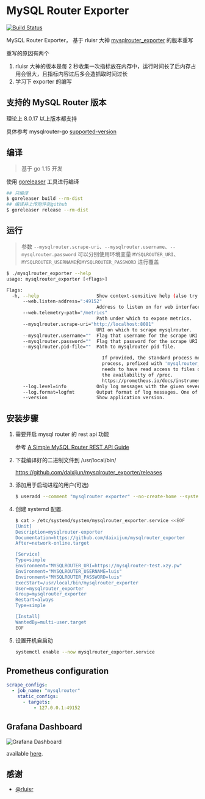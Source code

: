 # MySQL Router Exporter

[![Build Status](https://github.com/daixijun/mysqlrouter_exporter/workflows/release/badge.svg)](https://github.com/daixijun/mysqlrouter_exporter/actions?query=workflow%3release)

MySQL Router Exporter， 基于 rluisr 大神 [mysqlrouter_exporter](https://github.com/rluisr/mysqlrouter_exporter) 的版本重写

重写的原因有两个

1. rluisr 大神的版本是每 2 秒收集一次指标放在内存中，运行时间长了后内存占用会很大，且指标内容过后多会造抓取时间过长
2. 学习下 exporter 的编写

## 支持的 MySQL Router 版本

理论上 8.0.17 以上版本都支持

具体参考 mysqlrouter-go [supported-version](https://github.com/rluisr/mysqlrouter-go#supported-version)

## 编译

> 基于 go 1.15 开发

使用 [goreleaser](https://goreleaser.com/) 工具进行编译

```sh
## 只编译
$ goreleaser build --rm-dist
## 编译并上传附件到github
$ goreleaser release --rm-dist
```

## 运行

> 参数 `--mysqlrouter.scrape-uri`、`--mysqlrouter.username`、`--mysqlrouter.password` 可以分别使用环境变量 `MYSQLROUTER_URI`、`MYSQLROUTER_USERNAME`和`MYSQLROUTER_PASSWORD` 进行覆盖

```sh
$ ./mysqlrouter_exporter --help
usage: mysqlrouter_exporter [<flags>]

Flags:
  -h, --help                     Show context-sensitive help (also try --help-long and --help-man).
      --web.listen-address=":49152"
                                 Address to listen on for web interface and telemetry.
      --web.telemetry-path="/metrics"
                                 Path under which to expose metrics.
      --mysqlrouter.scrape-uri="http://localhost:8081"
                                 URI on which to scrape mysqlrouter.
      --mysqlrouter.username=""  Flag that username for the scrape URI
      --mysqlrouter.password=""  Flag that password for the scrape URI
      --mysqlrouter.pid-file=""  Path to mysqlrouter pid file.

                                   If provided, the standard process metrics get exported for the mysqlrouter
                                   process, prefixed with 'mysqlrouter_process_...'. The mysqlrouter_process exporter
                                   needs to have read access to files owned by the mysqlrouter process. Depends on
                                   the availability of /proc.
                                   https://prometheus.io/docs/instrumenting/writing_clientlibs/#process-metrics.
      --log.level=info           Only log messages with the given severity or above. One of: [debug, info, warn, error]
      --log.format=logfmt        Output format of log messages. One of: [logfmt, json]
      --version                  Show application version.
```

## 安装步骤

1. 需要开启 mysql router 的 rest api 功能

   参考 [A Simple MySQL Router REST API Guide](https://dev.mysql.com/doc/mysql-router/8.0/en/mysql-router-rest-api-setup.html)

2. 下载编译好的二进制文件到 /usr/local/bin/

   https://github.com/daixijun/mysqlrouter_exporter/releases

3. 添加用于启动进程的用户(可选)

   ```sh
   $ useradd --comment "mysqlrouter exporter" --no-create-home --system --shell /usr/sbin/nologin mysqlrouter_exporter
   ```

4. 创建 systemd 配置.

   ```sh
   $ cat > /etc/systemd/system/mysqlrouter_exporter.service <<EOF
   [Unit]
   Description=mysqlrouter-exporter
   Documentation=https://github.com/daixijun/mysqlrouter_exporter
   After=network-online.target

   [Service]
   Type=simple
   Environment="MYSQLROUTER_URI=https://mysqlrouter-test.xzy.pw"
   Environment="MYSQLROUTER_USERNAME=luis"
   Environment="MYSQLROUTER_PASSWORD=luis"
   ExecStart=/usr/local/bin/mysqlrouter_exporter
   User=mysqlrouter_exporter
   Group=mysqlrouter_exporter
   Restart=always
   Type=simple

   [Install]
   WantedBy=multi-user.target
   EOF
   ```

5. 设置开机自启动

   ```sh
   systemctl enable --now mysqlrouter_exporter.service
   ```

## Prometheus configuration

```yaml
scrape_configs:
  - job_name: "mysqlrouter"
    static_configs:
      - targets:
          - 127.0.0.1:49152
```

## Grafana Dashboard

![Grafana Dashboard](https://grafana.com/api/dashboards/10741/images/6783/image "Grafana Dashboard")

available [here](https://grafana.com/grafana/dashboards/10741).

## 感谢

- [@rluisr](https://github.com/rluisr)

